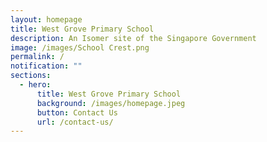 ```yaml
---
layout: homepage
title: West Grove Primary School
description: An Isomer site of the Singapore Government
image: /images/School Crest.png
permalink: /
notification: ""
sections:
  - hero:
      title: West Grove Primary School
      background: /images/homepage.jpeg
      button: Contact Us
      url: /contact-us/
---
```

